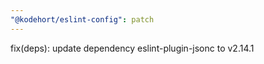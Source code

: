 ```yaml
---
"@kodehort/eslint-config": patch
---
```


fix(deps): update dependency eslint-plugin-jsonc to v2.14.1
